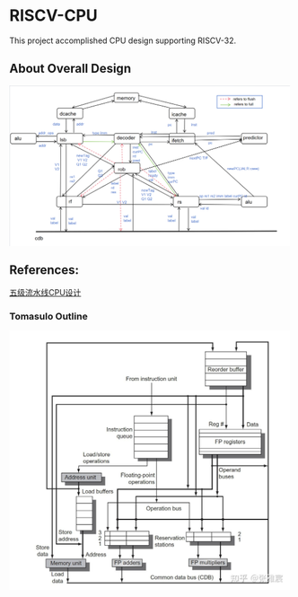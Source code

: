 # RISCV-CPU

This project accomplished CPU design supporting RISCV-32.

## About Overall Design
<img src="figures/myTomasulo(3).png" width="500" align=center />

## References:

[五级流水线CPU设计](https://notes.widcard.win/undergraduate/cs/report/)

### Tomasulo Outline
<img src="figures/Tomasulo.jpg" width="500" align=center />
